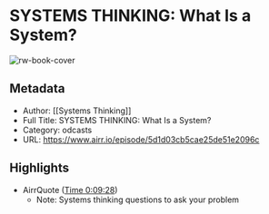 # SYSTEMS THINKING: What Is a System?

![rw-book-cover](https://storage.pinecast.net/podcasts/covers/7fc4bbf7-b7a9-41ca-a10a-11c7455afe47/katieacc.jpg)

## Metadata
- Author: [[Systems Thinking]]
- Full Title: SYSTEMS THINKING: What Is a System?
- Category: odcasts
- URL: https://www.airr.io/episode/5d1d03cb5cae25de51e2096c

## Highlights
- AirrQuote ([Time 0:09:28](https://www.airr.io/quote/600fbe7abe59650411dab49b))
    - Note: Systems thinking questions to ask your problem
